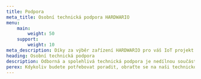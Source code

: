 ```yaml
---
title: Podpora
meta_title: Osobní technická podpora HARDWARIO
menu: 
    main:
        weight: 50
    support:
        weight: 10
meta_description: Díky za výběr zařízení HARDWARIO pro váš IoT projekt. Připravili jsme pro vás tento rozcestník, aby vaše cesta s produkty HARDWARIO probíhala hladce.
heading: Osobní technická podpora
description: Odborná a spolehlivá technická podpora je nedílnou součástí úspěšného nasazení každého IoT projektu.
perex: Kdykoliv budete potřebovat poradit, obraťte se na naši technickou podporu. Napište nám na <a href = "mailto:ask@hardwario.com">ask@hardwario.com</a> nebo použijte online chat tady na webu.
---
```

